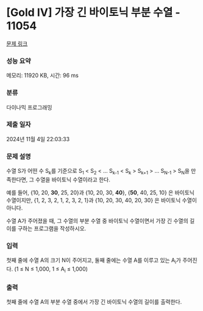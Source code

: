 # [Gold IV] 가장 긴 바이토닉 부분 수열 - 11054 

[문제 링크](https://www.acmicpc.net/problem/11054) 

### 성능 요약

메모리: 11920 KB, 시간: 96 ms

### 분류

다이나믹 프로그래밍

### 제출 일자

2024년 11월 4일 22:03:33

### 문제 설명

<p>수열 S가 어떤 수 S<sub>k</sub>를 기준으로 S<sub>1</sub> < S<sub>2</sub> < ... S<sub>k-1</sub> < S<sub>k</sub> > S<sub>k+1</sub> > ... S<sub>N-1</sub> > S<sub>N</sub>을 만족한다면, 그 수열을 바이토닉 수열이라고 한다.</p>

<p>예를 들어, {10, 20, <strong>30</strong>, 25, 20}과 {10, 20, 30, <strong>40</strong>}, {<strong>50</strong>, 40, 25, 10} 은 바이토닉 수열이지만,  {1, 2, 3, 2, 1, 2, 3, 2, 1}과 {10, 20, 30, 40, 20, 30} 은 바이토닉 수열이 아니다.</p>

<p>수열 A가 주어졌을 때, 그 수열의 부분 수열 중 바이토닉 수열이면서 가장 긴 수열의 길이를 구하는 프로그램을 작성하시오.</p>

### 입력 

 <p>첫째 줄에 수열 A의 크기 N이 주어지고, 둘째 줄에는 수열 A를 이루고 있는 A<sub>i</sub>가 주어진다. (1 ≤ N ≤ 1,000, 1 ≤ A<sub>i</sub> ≤ 1,000)</p>

### 출력 

 <p>첫째 줄에 수열 A의 부분 수열 중에서 가장 긴 바이토닉 수열의 길이를 출력한다.</p>

